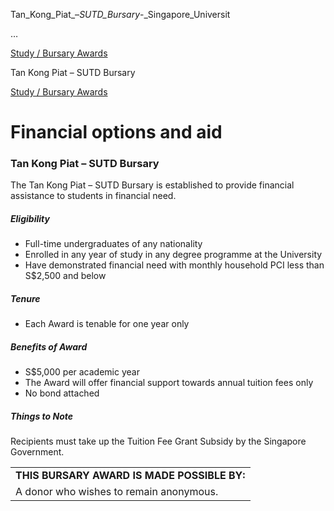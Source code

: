 Tan_Kong_Piat_–_SUTD_Bursary_-_Singapore_Universit



…

 [Study / Bursary Awards](/admissions/undergraduate/financing-options-and-aid/financial-aid/study-bursary-awards) 

Tan Kong Piat – SUTD Bursary

[Study / Bursary Awards](https://www.sutd.edu.sg/admissions/undergraduate/financing-options-and-aid/financial-aid/study-bursary-awards)

Financial options and aid
=========================

### Tan Kong Piat – SUTD Bursary



The Tan Kong Piat – SUTD Bursary is established to provide financial assistance to students in financial need.



##### **Eligibility**



* Full-time undergraduates of any nationality
* Enrolled in any year of study in any degree programme at the University
* Have demonstrated financial need with monthly household PCI less than S$2,500 and below


##### **Tenure**



* Each Award is tenable for one year only


##### **Benefits of Award**



* S$5,000 per academic year
* The Award will offer financial support towards annual tuition fees only
* No bond attached


##### **Things to Note**



Recipients must take up the Tuition Fee Grant Subsidy by the Singapore Government.



|  |
| --- |
| **THIS BURSARY AWARD IS MADE POSSIBLE BY:** |
| A donor who wishes to remain anonymous. |

